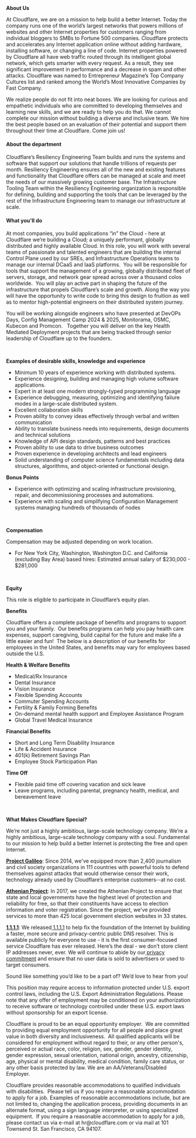 <div class="content-intro">
	<div><strong>About Us</strong></div>
	<div>
		<p>At Cloudflare, we are on a mission to help build a better Internet. Today the company runs one of the world’s largest networks that powers millions of websites and other Internet properties for customers ranging from individual bloggers to SMBs to Fortune 500 companies. Cloudflare protects and accelerates any Internet application online without adding hardware, installing software, or changing a line of code. Internet properties powered by Cloudflare all have web traffic routed through its intelligent global network, which gets smarter with every request. As a result, they see significant improvement in performance and a decrease in spam and other attacks. Cloudflare was named to Entrepreneur Magazine’s Top Company Cultures list and ranked among the World’s Most Innovative Companies by Fast Company.&nbsp;</p>
		<p><span style="font-weight: 400;">We realize people do not fit into neat boxes. We are looking for curious and empathetic individuals who are committed to developing themselves and learning new skills, and we are ready to help you do that. We cannot complete our mission without building a diverse and inclusive team. We hire the best people based on an evaluation of their potential and support them throughout their time at Cloudflare. Come join us!&nbsp;</span></p>
	</div>
</div>
<div id=":1w6" class="Am aiL Al editable LW-avf tS-tW tS-tY">
	<h4><strong>About the department</strong></h4>
	<p>Cloudflare’s Resiliency Engineering Team builds and runs the systems and software that support our solutions that handle trillions of requests per month. Resiliency Engineering ensures all of the new and existing features and functionality that Cloudflare offers can be managed at scale and meet the needs of our massively growing customer base.&nbsp;The Infrastructure Tooling Team within the Resiliency Engineering organization is responsible for defining, building and supporting the tools that can be leveraged by the rest of the Infrastructure Engineering team to manage our infrastructure at scale.</p>
	<h4>What <strong>you'll</strong> do</h4>
	<p>At most companies, you build applications “in” the Cloud - here at Cloudflare we’re building a Cloud; a uniquely performant, globally distributed and highly available Cloud. In this role, you will work with several teams of passionate and talented engineers that are building the internal Control Plane used by our SREs, and Infrastructure Operations teams to manage our internal DCaaS and IaaS platforms.&nbsp; You will be responsible for tools that support the management of a growing, globally distributed fleet of servers, storage, and network gear spread across over a thousand colos worldwide.&nbsp; You will play an active part in shaping the future of the infrastructure that propels Cloudflare’s scale and growth.<strong> </strong>Along the way you will have the opportunity to write code to bring this design to fruition as well as to mentor high-potential engineers on their distributed system journey.</p>
	<p>You will be working alongside engineers who have presented at DevOPs Days, Config Management Camp 2024 &amp; 2025, Monitorama, OSMC, Kubecon and Promcon. &nbsp; Together you will deliver on the key Health Mediated Deployment projects that are being tracked through senior leadership of Cloudflare up to the founders. &nbsp;</p>
	<p>&nbsp;</p>
	<p><strong>Examples of desirable skills, knowledge and experience</strong></p>
	<ul>
		<li>Minimum 10 years of experience working with distributed systems.</li>
		<li>Experience designing, building and managing high volume software applications.</li>
		<li>Expert in at least one modern strongly-typed programming language</li>
		<li>Experience debugging, measuring, optimizing and identifying failure modes in a large-scale distributed system.</li>
		<li>Excellent collaboration skills</li>
		<li>Proven ability to convey ideas effectively through verbal and written communication</li>
		<li>Ability to translate business needs into requirements, design documents and technical solutions</li>
		<li>Knowledge of API design standards, patterns and best practices</li>
		<li>Proven ability to use data to drive business outcomes</li>
		<li>Proven experience in developing architects and lead engineers</li>
		<li>Solid understanding of computer science fundamentals including data structures, algorithms, and object-oriented or functional design.</li>
	</ul>
	<p><strong>Bonus Points</strong></p>
	<ul>
		<li>Experience with optimizing and scaling infrastructure provisioning, repair, and decommissioning processes and automations.</li>
		<li>Experience with scaling and simplifying Configuration Management systems managing hundreds of thousands of nodes</li>
	</ul>
	<p>&nbsp;</p>
	<p><strong>Compensation</strong></p>
	<p><span style="font-weight: 400;">Compensation may be adjusted depending on work location.</span></p>
	<ul>
		<li style="font-weight: 400;"><span data-sheets-root="1">For New York City, Washington, Washington D.C. and California (excluding Bay Area) based hires: Estimated annual salary of $230,000 - $281,000</span></li>
	</ul>
	<p>&nbsp;</p>
	<p><strong>Equity</strong></p>
	<p>This role is eligible to participate in Cloudflare’s equity plan.</p>
	<p><strong>Benefits</strong></p>
	<p>Cloudflare offers a complete package of benefits and programs to support you and your family.&nbsp; Our benefits programs can help you pay health care expenses, support caregiving, build capital for the future and make life a little easier and fun!&nbsp; The below is a description of our benefits for employees in the United States, and benefits may vary for employees based outside the U.S.</p>
	<p><strong>Health &amp; Welfare Benefits</strong></p>
	<ul>
		<li>Medical/Rx Insurance</li>
		<li>Dental Insurance</li>
		<li>Vision Insurance</li>
		<li>Flexible Spending Accounts</li>
		<li>Commuter Spending Accounts</li>
		<li>Fertility &amp; Family Forming Benefits</li>
		<li>On-demand mental health support and Employee Assistance Program</li>
		<li>Global Travel Medical Insurance</li>
	</ul>
	<p><strong>Financial Benefits</strong></p>
	<ul>
		<li>Short and Long Term Disability Insurance</li>
		<li>Life &amp; Accident Insurance</li>
		<li>401(k) Retirement Savings Plan</li>
		<li>Employee Stock Participation Plan</li>
	</ul>
	<p><strong>Time Off</strong></p>
	<ul>
		<li>Flexible paid time off covering vacation and sick leave</li>
		<li>Leave programs, including parental, pregnancy health, medical, and bereavement leave</li>
	</ul>
	<p>&nbsp;</p>
</div>
<div class="content-conclusion">
	<p><strong>What Makes Cloudflare Special?</strong></p>
	<p><span style="font-weight: 400;">We’re not just a highly ambitious, large-scale technology company. We’re a highly ambitious, large-scale technology company with a soul. Fundamental to our mission to help build a better Internet is protecting the free and open Internet.</span></p>
	<p><a href="https://blog.cloudflare.com/protecting-free-expression-online/"><strong>Project Galileo</strong></a><span style="font-weight: 400;">: Since 2014, we've equipped more than 2,400 journalism and civil society organizations in 111 countries with powerful tools to defend themselves against attacks that would otherwise censor their work, technology already used by Cloudflare’s enterprise customers--at no cost.</span></p>
	<p><strong><a href="https://www.cloudflare.com/athenian/">Athenian Project</a></strong><span style="font-weight: 400;">: In 2017, we created the Athenian Project to ensure that state and local governments have the highest level of protection and reliability for free, so that their constituents have access to election information and voter registration. Since the project, we've provided services to more than 425 local government election websites in 33 states.</span></p>
	<p><a href="https://1.1.1.1/"><strong>1.1.1.1</strong></a><span style="font-weight: 400;">: We released</span><a href="https://1.1.1.1/"> <span style="font-weight: 400;">1.1.1.1</span></a><span style="font-weight: 400;"> to help fix the foundation of the Internet by building a faster, more secure and privacy-centric public DNS resolver. This is available publicly for everyone to use - it is the first consumer-focused service Cloudflare has ever released. Here’s the deal - we don’t store client IP addresses never, ever. We will continue to abide by our</span><a href="https://developers.cloudflare.com/1.1.1.1/privacy/public-dns-resolver"> privacy commitment</a><span style="font-weight: 400;"> and ensure that no user data is sold to advertisers or used to target consumers.</span></p>
	<p><span style="font-weight: 400;">Sound like something you’d like to be a part of? We’d love to hear from you!</span></p>
	<p><span style="font-weight: 400;">This position may require access to information protected under U.S. export control laws, including the U.S. Export Administration Regulations. Please note that any offer of employment may be conditioned on your authorization to receive software or technology controlled under these U.S. export laws without sponsorship for an export license.</span></p>
	<p><span style="font-weight: 400;">Cloudflare is proud to be an equal opportunity employer. &nbsp;We are committed to providing equal employment opportunity for all people and place great value in both diversity and inclusiveness. &nbsp;All qualified applicants will be considered for employment without regard to their, or any other person's, perceived or actual</span> <span style="font-weight: 400;">race, color, religion, sex, gender, gender identity, gender expression, sexual orientation, national origin, ancestry, citizenship, age, physical or mental disability, medical condition, family care status, or any other basis protected by law. </span><span style="font-weight: 400;">We are an AA/Veterans/Disabled Employer.</span></p>
	<p><span style="font-weight: 400;">Cloudflare provides reasonable accommodations to qualified individuals with disabilities. &nbsp;Please tell us if you require a reasonable accommodation to apply for a job. Examples of reasonable accommodations include, but are not limited to, changing the application process, providing documents in an alternate format, using a sign language interpreter, or using specialized equipment. &nbsp;If you require a reasonable accommodation to apply for a job, please contact us via e-mail at </span><span style="font-weight: 400;">hr@cloudflare.com</span><span style="font-weight: 400;"> or via mail at 101 Townsend St. San Francisco, CA 94107.</span></p>
</div>